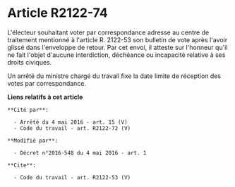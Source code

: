# Article R2122-74

L'électeur souhaitant voter par correspondance adresse au centre de traitement mentionné à l'article R. 2122-53 son bulletin
de vote après l'avoir glissé dans l'enveloppe de retour. Par cet envoi, il atteste sur l'honneur qu'il ne fait l'objet
d'aucune interdiction, déchéance ou incapacité relative à ses droits civiques. 

Un arrêté du ministre chargé du travail fixe la date limite de réception des votes par correspondance.

**Liens relatifs à cet article**

	**Cité par**:

	  - Arrêté du 4 mai 2016 - art. 15 (V)
	  - Code du travail - art. R2122-72 (V)

	**Modifié par**:

	  - Décret n°2016-548 du 4 mai 2016 - art. 1

	**Cite**:

	  - Code du travail - art. R2122-53 (V)
